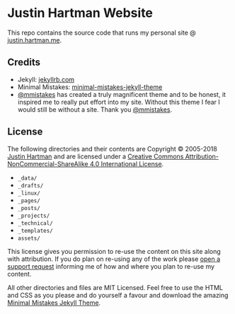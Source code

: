 # Justin Hartman Website
This repo contains the source code that runs my personal site @ [justin.hartman.me][site]. 

## Credits

* Jekyll: [jekyllrb.com][jekyll]
* Minimal Mistakes: [minimal-mistakes-jekyll-theme][mm]
* [@mmistakes][mmistakes] has created a truly magnificent theme and to be honest, it inspired me to really put effort into my site. Without this theme I fear I would still be without a site. Thank you [@mmistakes][mmistakes].

## License

The following directories and their contents are Copyright &copy; 2005-2018 <a rel="author" href="http://justin.hartman.me">Justin Hartman</a> and are licensed under a <a rel="license external" href="http://creativecommons.org/licenses/by-nc-sa/4.0/">Creative Commons Attribution-NonCommercial-ShareAlike 4.0 International License</a>. 

* `_data/`
* `_drafts/`
* `_linux/`
* `_pages/`
* `_posts/`
* `_projects/`
* `_technical/`
* `_templates/`
* `assets/`

This license gives you permission to re-use the content on this site along with attribution. If you do plan on re-using any of the work please [open a support request][issue] informing me of how and where you plan to re-use my content.

All other directories and files are MIT Licensed. Feel free to use the HTML and CSS as you please and do yourself a favour and download the amazing [Minimal Mistakes Jekyll Theme][mm].  

[site]: https://justin.hartman.me
[email]: mailto:justin@hartman.me?subject=Content+Attribution
[issue]: https://github.com/justinhartman/justinhartman.github.io/issues/new
[mm]: https://mademistakes.com/work/minimal-mistakes-jekyll-theme/
[jekyll]: https://jekyllrb.com
[mmistakes]: https://github.com/mmistakes
